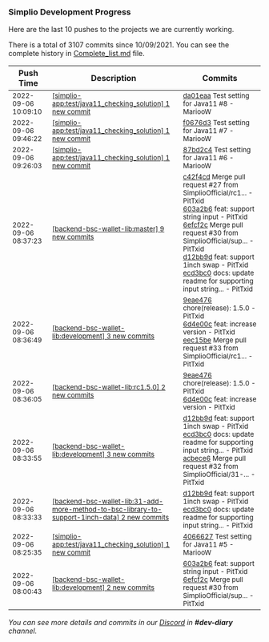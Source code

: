 
### Simplio Development Progress

Here are the last 10 pushes to the projects we are currently working.

There is a total of 3107 commits since 10/09/2021. You can see the complete history in
 [Complete_list.md](Complete_list.md) file.

| Push Time | Description | Commits |
| --- | --- | --- |
| <sub>2022-09-06 10:09:10</sub> | <sub>[[simplio-app:test/java11\_checking\_solution] 1 new commit](https://github.com/SimplioOfficial/simplio-app/commit/da01eaad6a9b8d64dcea365272eb250f7170d32b)</sub> | <sub>[da01eaa](https://github.com/SimplioOfficial/simplio-app/commit/da01eaad6a9b8d64dcea365272eb250f7170d32b) Test setting for Java11 #8 - MariooW</sub> |
| <sub>2022-09-06 09:46:22</sub> | <sub>[[simplio-app:test/java11\_checking\_solution] 1 new commit](https://github.com/SimplioOfficial/simplio-app/commit/f0676d3c05cac122bbb9a3ec706e73b84b2935e8)</sub> | <sub>[f0676d3](https://github.com/SimplioOfficial/simplio-app/commit/f0676d3c05cac122bbb9a3ec706e73b84b2935e8) Test setting for Java11 #7 - MariooW</sub> |
| <sub>2022-09-06 09:26:03</sub> | <sub>[[simplio-app:test/java11\_checking\_solution] 1 new commit](https://github.com/SimplioOfficial/simplio-app/commit/87bd2c492f3cbb8fd4a8db5ce7e90d9cb720636c)</sub> | <sub>[87bd2c4](https://github.com/SimplioOfficial/simplio-app/commit/87bd2c492f3cbb8fd4a8db5ce7e90d9cb720636c) Test setting for Java11 #6 - MariooW</sub> |
| <sub>2022-09-06 08:37:23</sub> | <sub>[[backend-bsc-wallet-lib:master] 9 new commits](https://github.com/SimplioOfficial/backend-bsc-wallet-lib/compare/d07213ab837e...fd347d34bc32)</sub> | <sub>[c42f4cd](https://github.com/SimplioOfficial/backend-bsc-wallet-lib/commit/c42f4cdffe05293d7eeb6f1178d72ed4f8027258) Merge pull request #27 from SimplioOfficial/rc1... - PitTxid<br>[603a2b6](https://github.com/SimplioOfficial/backend-bsc-wallet-lib/commit/603a2b655cc0921ec8d6b9b516df5e9ff161eaa5) feat: support string input - PitTxid<br>[6efcf2c](https://github.com/SimplioOfficial/backend-bsc-wallet-lib/commit/6efcf2ca2201e098afc0f0f1389afbb686a3c0e2) Merge pull request #30 from SimplioOfficial/sup... - PitTxid<br>[d12bb9d](https://github.com/SimplioOfficial/backend-bsc-wallet-lib/commit/d12bb9d6802b7146c277c57708db50bde1a87a67) feat: support 1inch swap - PitTxid<br>[ecd3bc0](https://github.com/SimplioOfficial/backend-bsc-wallet-lib/commit/ecd3bc03ecb30657a5136ac00275325a6fb1f427) docs: update readme for supporting input string... - PitTxid</sub> |
| <sub>2022-09-06 08:36:49</sub> | <sub>[[backend-bsc-wallet-lib:development] 3 new commits](https://github.com/SimplioOfficial/backend-bsc-wallet-lib/compare/acbece601b97...eec15befdc13)</sub> | <sub>[9eae476](https://github.com/SimplioOfficial/backend-bsc-wallet-lib/commit/9eae47667132c9257c6d5bae59b80bf5c0dd1396) chore(release): 1.5.0 - PitTxid<br>[6d4e00c](https://github.com/SimplioOfficial/backend-bsc-wallet-lib/commit/6d4e00c5036f0139f4a148c8df02abfd6c55dbb4) feat: increase version - PitTxid<br>[eec15be](https://github.com/SimplioOfficial/backend-bsc-wallet-lib/commit/eec15befdc13e0fe19517f167f7b8180ef6435fe) Merge pull request #33 from SimplioOfficial/rc1... - PitTxid</sub> |
| <sub>2022-09-06 08:36:05</sub> | <sub>[[backend-bsc-wallet-lib:rc1\.5\.0] 2 new commits](https://github.com/SimplioOfficial/backend-bsc-wallet-lib/compare/acbece601b97...6d4e00c5036f)</sub> | <sub>[9eae476](https://github.com/SimplioOfficial/backend-bsc-wallet-lib/commit/9eae47667132c9257c6d5bae59b80bf5c0dd1396) chore(release): 1.5.0 - PitTxid<br>[6d4e00c](https://github.com/SimplioOfficial/backend-bsc-wallet-lib/commit/6d4e00c5036f0139f4a148c8df02abfd6c55dbb4) feat: increase version - PitTxid</sub> |
| <sub>2022-09-06 08:33:55</sub> | <sub>[[backend-bsc-wallet-lib:development] 3 new commits](https://github.com/SimplioOfficial/backend-bsc-wallet-lib/compare/6efcf2ca2201...acbece601b97)</sub> | <sub>[d12bb9d](https://github.com/SimplioOfficial/backend-bsc-wallet-lib/commit/d12bb9d6802b7146c277c57708db50bde1a87a67) feat: support 1inch swap - PitTxid<br>[ecd3bc0](https://github.com/SimplioOfficial/backend-bsc-wallet-lib/commit/ecd3bc03ecb30657a5136ac00275325a6fb1f427) docs: update readme for supporting input string... - PitTxid<br>[acbece6](https://github.com/SimplioOfficial/backend-bsc-wallet-lib/commit/acbece601b97d17abe5a46f6d0cc87f2b6a40c03) Merge pull request #32 from SimplioOfficial/31-... - PitTxid</sub> |
| <sub>2022-09-06 08:33:33</sub> | <sub>[[backend-bsc-wallet-lib:31\-add\-more\-method\-to\-bsc\-library\-to\-support\-1inch\-data] 2 new commits](https://github.com/SimplioOfficial/backend-bsc-wallet-lib/compare/6efcf2ca2201...ecd3bc03ecb3)</sub> | <sub>[d12bb9d](https://github.com/SimplioOfficial/backend-bsc-wallet-lib/commit/d12bb9d6802b7146c277c57708db50bde1a87a67) feat: support 1inch swap - PitTxid<br>[ecd3bc0](https://github.com/SimplioOfficial/backend-bsc-wallet-lib/commit/ecd3bc03ecb30657a5136ac00275325a6fb1f427) docs: update readme for supporting input string... - PitTxid</sub> |
| <sub>2022-09-06 08:25:35</sub> | <sub>[[simplio-app:test/java11\_checking\_solution] 1 new commit](https://github.com/SimplioOfficial/simplio-app/commit/4066627fb3140fc9734b9ec49a1bc44c0d1d8ffc)</sub> | <sub>[4066627](https://github.com/SimplioOfficial/simplio-app/commit/4066627fb3140fc9734b9ec49a1bc44c0d1d8ffc) Test setting for Java11 #5 - MariooW</sub> |
| <sub>2022-09-06 08:00:43</sub> | <sub>[[backend-bsc-wallet-lib:development] 2 new commits](https://github.com/SimplioOfficial/backend-bsc-wallet-lib/compare/c42f4cdffe05...6efcf2ca2201)</sub> | <sub>[603a2b6](https://github.com/SimplioOfficial/backend-bsc-wallet-lib/commit/603a2b655cc0921ec8d6b9b516df5e9ff161eaa5) feat: support string input - PitTxid<br>[6efcf2c](https://github.com/SimplioOfficial/backend-bsc-wallet-lib/commit/6efcf2ca2201e098afc0f0f1389afbb686a3c0e2) Merge pull request #30 from SimplioOfficial/sup... - PitTxid</sub> |

_You can see more details and commits in our [Discord](https://discord.gg/aKhjuwZmdP) in **#dev-diary** channel._
